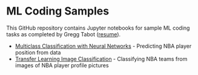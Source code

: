 # ML Coding Samples
This GitHub repository contains Jupyter notebooks for sample ML coding tasks as completed by Gregg Tabot ([resume](RESUME.pdf)).

* [Multiclass Classification with Neural Networks](multiclass_classification_with_nn.ipynb) - Predicting NBA player position from data
* [Transfer Learning Image Classification](transfer_learning_image_classification.ipynb) - Classifying NBA teams from images of NBA player profile pictures
